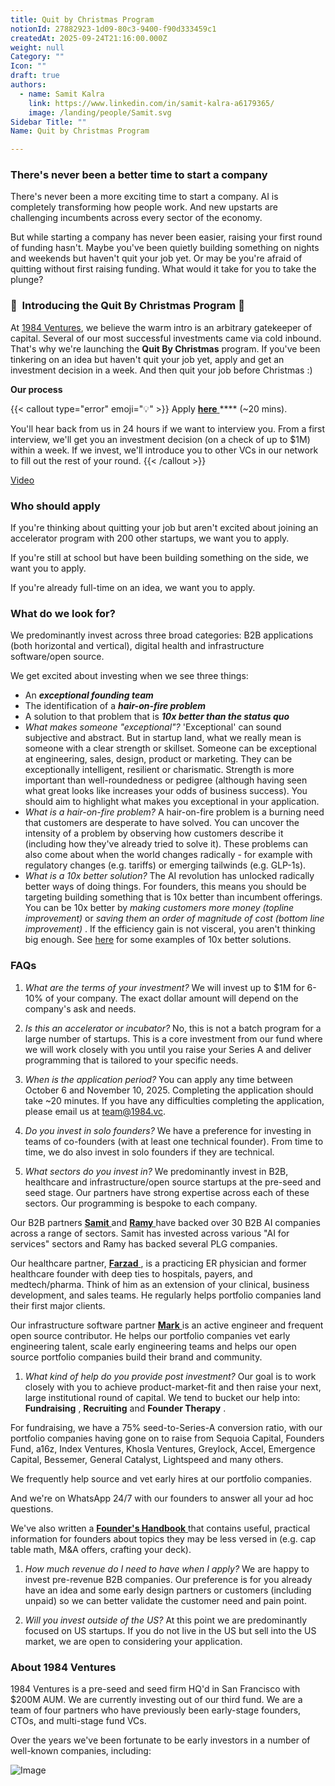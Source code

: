 ```yaml
---
title: Quit by Christmas Program
notionId: 27882923-1d09-80c3-9400-f90d333459c1
createdAt: 2025-09-24T21:16:00.000Z
weight: null
Category: ""
Icon: ""
draft: true
authors:
  - name: Samit Kalra
    link: https://www.linkedin.com/in/samit-kalra-a6179365/
    image: /landing/people/Samit.svg
Sidebar Title: ""
Name: Quit by Christmas Program

---
```




### There's never been a better time to start a company


There's never been a more exciting time to start a company. AI is completely transforming how people work. And new upstarts are challenging incumbents across every sector of the economy.

But while starting a company has never been easier, raising your first round of funding hasn't. Maybe you've been quietly building something on nights and weekends but haven't quit your job yet. Or may be you're afraid of quitting without first raising funding. What would it take for you to take the plunge?

### 🎄  **Introducing the**  **Quit By Christmas**  **Program** 🎄


At [1984 Ventures](/), we believe the warm intro is an arbitrary gatekeeper of capital. Several of our most successful investments came via cold inbound. That's why we're launching the  **Quit By Christmas**  program. If you've been tinkering on an idea but haven't quit your job yet, apply and get an investment decision in a week. And then quit your job before Christmas :) 

 **Our process** 

{{< callout type="error" emoji="💡" >}}
Apply [ **here** ](https://apply.1984.vc/) **** (~20 mins). 

You'll hear back from us in 24 hours if we want to interview you. From a first interview, we'll get you an investment decision (on a check of up to $1M) within a week. If we invest, we'll introduce you to other VCs in our network to fill out the rest of your round. 
{{< /callout >}}


[Video](https://www.loom.com/share/e5030cfed89640988c8f9b947cc1e4d3?sid=6956d63a-e306-42bd-bd22-7d60466938bb)


###  **Who should apply** 


If you're thinking about quitting your job but aren't excited about joining an accelerator program with 200 other startups, we want you to apply.

If you're still at school but have been building something on the side, we want you to apply.

If you're already full-time on an idea, we want you to apply.

###  **What do we look for?** 


We predominantly invest across three broad categories: B2B applications (both horizontal and vertical), digital health and infrastructure software/open source. 

We get excited about investing when we see three things:

- An  ***exceptional founding team*** 
- The identification of a  ***hair-on-fire problem*** 
- A solution to that problem that is  ***10x better than the status quo*** 
-  *What makes someone "exceptional"?* 'Exceptional' can sound subjective and abstract. But in startup land, what we really mean is someone with a clear strength or skillset. Someone can be exceptional at engineering, sales, design, product or marketing. They can be exceptionally intelligent, resilient or charismatic. Strength is more important than well-roundedness or pedigree (although having seen what great looks like increases your odds of business success). You should aim to highlight what makes you exceptional in your application.
-  *What is a hair-on-fire problem?* A hair-on-fire problem is a burning need that customers are desperate to have solved. You can uncover the intensity of a problem by observing how customers describe it (including how they've already tried to solve it). These problems can also come about when the world changes radically - for example with regulatory changes (e.g. tariffs) or emerging tailwinds (e.g. GLP-1s). 
-  *What is a 10x better solution?* The AI revolution has unlocked radically better ways of doing things. For founders, this means you should be targeting building something that is 10x better than incumbent offerings. You can be 10x better by  *making customers more money (topline improvement)*  or  *saving them an order of magnitude of cost (bottom line improvement)* . If the efficiency gain is not visceral, you aren't thinking big enough. See [here](https://samit-kalra.com/blog/how-to-find-a-good-startup-idea) for some examples of 10x better solutions.
###  **FAQs** 


1.  *What are the terms of your investment?* We will invest up to $1M for 6-10% of your company. The exact dollar amount will depend on the company's ask and needs.

1.  *Is this an accelerator or incubator?* No, this is not a batch program for a large number of startups. This is a core investment from our fund where we will work closely with you until you raise your Series A and deliver programming that is tailored to your specific needs.

1.  *When is the application period?* You can apply any time between October 6 and November 10, 2025. Completing the application should take ~20 minutes. If you have any difficulties completing the application, please email us at team@1984.vc. 

1.  *Do you invest in solo founders?* We have a preference for investing in teams of co-founders (with at least one technical founder). From time to time, we do also invest in solo founders if they are technical.

1.  *What sectors do you invest in?* We predominantly invest in B2B, healthcare and infrastructure/open source startups at the pre-seed and seed stage. Our partners have strong expertise across each of these sectors. Our programming is bespoke to each company.

Our B2B partners [ **Samit** ](https://www.linkedin.com/in/samit-kalra-a6179365/) and [ **Ramy** ](https://www.linkedin.com/in/ramyadeeb/) have backed over 30 B2B AI companies across a range of sectors. Samit has invested across various "AI for services" sectors and Ramy has backed several PLG companies.

Our healthcare partner, [ **Farzad** ](https://www.linkedin.com/in/farzadsoleimani/), is a practicing ER physician and former healthcare founder with deep ties to hospitals, payers, and medtech/pharma. Think of him as an extension of your clinical, business development, and sales teams. He regularly helps portfolio companies land their first major clients.

Our infrastructure software partner [ **Mark** ](https://mdp.github.io/) is an active engineer and frequent open source contributor. He helps our portfolio companies vet early engineering talent, scale early engineering teams and helps our open source portfolio companies build their brand and community. 

1.  *What kind of help do you provide post investment?* Our goal is to work closely with you to achieve product-market-fit and then raise your next, large institutional round of capital. We tend to bucket our help into:  **Fundraising** ,  **Recruiting**  and  **Founder Therapy** .

For fundraising, we have a 75% seed-to-Series-A conversion ratio, with our portfolio companies having gone on to raise from Sequoia Capital, Founders Fund, a16z, Index Ventures, Khosla Ventures, Greylock, Accel, Emergence Capital, Bessemer, General Catalyst, Lightspeed and many others.

We frequently help source and vet early hires at our portfolio companies.

And we're on WhatsApp 24/7 with our founders to answer all your ad hoc questions.

We've also written a [ **Founder's Handbook** ](/docs/founders-handbook/) that contains useful, practical information for founders about topics they may be less versed in (e.g. cap table math, M&A offers, crafting your deck).

1.  *How much revenue do I need to have when I apply?* We are happy to invest pre-revenue B2B companies. Our preference is for you already have an idea and some early design partners or customers (including unpaid) so we can better validate the customer need and pain point. 

1.  *Will you invest outside of the US?* At this point we are predominantly focused on US startups. If you do not live in the US but sell into the US market, we are open to considering your application.
###  **About 1984 Ventures** 


1984 Ventures is a pre-seed and seed firm HQ'd in San Francisco with $200M AUM. We are currently investing out of our third fund. We are a team of four partners who have previously been early-stage founders, CTOs, and multi-stage fund VCs.

Over the years we've been fortunate to be early investors in a number of well-known companies, including:

![Image](https://prod-files-secure.s3.us-west-2.amazonaws.com/52e751b5-230f-4649-8c4e-0224e58da4f9/04b4bd06-ed65-4486-b31f-fe52f2f7f7eb/image.png?X-Amz-Algorithm=AWS4-HMAC-SHA256&X-Amz-Content-Sha256=UNSIGNED-PAYLOAD&X-Amz-Credential=ASIAZI2LB466R5WMU25Y%2F20251006%2Fus-west-2%2Fs3%2Faws4_request&X-Amz-Date=20251006T032615Z&X-Amz-Expires=3600&X-Amz-Security-Token=IQoJb3JpZ2luX2VjEOj%2F%2F%2F%2F%2F%2F%2F%2F%2F%2FwEaCXVzLXdlc3QtMiJHMEUCIQC2F4hMWkxP5h%2FkycpPVxZNpp69i7BI%2ByuMWJdWfZCr%2BQIgF0QHFM3JE1IdXFKNMQQ0UQ2FBQr70x83G%2F2jLB6WHuoqiAQIgf%2F%2F%2F%2F%2F%2F%2F%2F%2F%2FARAAGgw2Mzc0MjMxODM4MDUiDHx%2BCuD5lsazRFgSWyrcA34rBQUx%2BHT9z43Ujrbo0r1%2FMdviDxcSHa7RUKzNytu7kV1B%2FbOtMgUla4i2D1jxTH76dV9IiAUSgUYUpU%2BgelEuEftNDL1HosX3B6Bq411gUB7yFIR0oiVmF61nv%2BfB5LRTaBUBy4YsETghok7GG9ynuma0o8W2vMC2VwStWC%2BPvjxnAEy8KgXHy9zGMXxsg1VSlY16Dkq1lhNNWVs2cykLSVeRHil9rxTAeMbxefh%2F8JzPeJ2v67taTdKRvs%2BmTk9Qs9mITUwoq8NT%2FDLEsltGxAMGNg%2BrHukruodDTJusANRA1OndKyfmWtjH23OfcxIgM3GZ8Ds%2FmnUdtoL5KgjDCUny3vD2MlsHehN2qlEO65wzm%2BVmt1REELByrX1%2Fo%2FThehPJtD1I05Pu8Vxno%2BOLpmPTGuelBlmxNTGM8vFQ%2BWN9%2BssTMr8AIel6eek8d4uh1MegzYI0uTpLTMtCZc5I3uZjMTlHziV2OPpgd5kGEJ5nXslq3KrBCWU5ExWl8i2KsGSCQm7CqML%2BZaUcU7ywjvvRRW1UeZfMmzKgkXeSqp%2BZKTv7HcWyxGNbuyqmeMCHlBC4rfzD33w86HH7ZcBl9L1fKO4qSC%2Blk52hQe6vOM7fHnj45yWH7XV9MMT%2Fi8cGOqUBiR%2BbvNv8KphktZyyx5D%2F8jHKnkJlwP1tQgYGM6k%2FGpClbsSUCc8PqUIxlTSUtcLH%2Bvzj%2B2bKlIXxwTvguTdKGDL1wKBq3KSDYTqp9cGjqTsSA%2F8ERlWaikepEnfKDk6vADNQA8a0er283pYHKQBhQ1HyUSQEr4pRPxanfoLN2oU03xEN9vucz%2FlbvPe8g45EhaKa554kGEDAWbkged7fqIctDwVr&X-Amz-Signature=7daf337758e2680d27863f83d8a8f00b1ed77d92ce780d6286c31f5e46c0ae55&X-Amz-SignedHeaders=host&x-amz-checksum-mode=ENABLED&x-id=GetObject)

